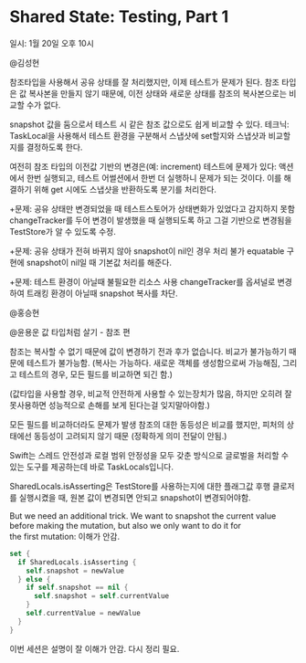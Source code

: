 # Shared State: Testing, Part 1
일시: 1월 20일 오후 10시

@김성현

참조타입을 사용해서 공유 상태를 잘 처리했지만, 이제 테스트가 문제가 된다.
참조 타입은 값 복사본을 만들지 않기 때문에, 이전 상태와 새로운 상태를 참조의 복사본으로는 비교할 수가 없다.

snapshot 값을 둠으로서 테스트 시 같은 참조 값으로도 쉽게 비교할 수 있다.
테크닉:
TaskLocal을 사용해서 테스트 환경을 구분해서 스냅샷에 set할지와 스냅샷과 비교할지를 결정하도록 한다.

여전히 참조 타입의 이전값 기반의 변경은(예: increment) 테스트에 문제가 있다:
액션에서 한번 실행되고, 테스트 어썰션에서 한번 더 실행하니 문제가 되는 것이다.
이를 해결하기 위해 get 시에도 스냅샷을 반환하도록 분기를 처리한다.

+문제: 공유 상태만 변경되었을 때 테스트스토어가 상태변화가 있었다고 감지하지 못함
changeTracker를 두어 변경이 발생했을 때 실행되도록 하고 그걸 기반으로 변경됨을 TestStore가 알 수 있도록 수정.

+문제: 공유 상태가 전혀 바뀌지 않아 snapshot이 nil인 경우 처리 불가
equatable 구현에 snapshot이 nil일 때 기본값 처리를 해준다.

+문제: 테스트 환경이 아닐때 불필요한 리소스 사용
changeTracker를 옵셔널로 변경하여 트래킹 환경이 아닐때 snapshot 복사를 차단.

@홍승현

@윤용운
값 타입처럼 살기 - 참조 편

 참조는 복사할 수 없기 때문에 값이 변경하기 전과 후가 없습니다. 비교가 불가능하기 때문에 테스트가 불가능함.
(복사는 가능하다. 새로운 객체를 생성함으로써 가능해짐, 그리고 테스트의 경우, 모든 필드를 비교하면 되긴 함.)

(값타입을 사용할 경우, 비교적 안전하게 사용할 수 있는장치가 많음, 하지만 오히려 잘못사용하면 성능적으로 손해를 보게 된다는걸 잊지말아야함.)

모든 필드를 비교하더라도 문제가 발생 참조의 대한 동등성은 비교를 했지만, 피처의 상태에선 동등성이 고려되지 않기 때문 (정확하게 의미 전달이 안됨.)

Swift는 스레드 안전성과 로컬 범위 안정성을 모두 갖춘 방식으로 글로벌을 처리할 수 있는 도구를 제공하는데 바로 TaskLocals입니다.

 SharedLocals.isAsserting은 TestStore를 사용하는지에 대한 플래그값  후행 클로저를 실행시켰을 때, 원본 값이 변경되면 안되고 snapshot이 변경되어야함.

But we need an additional trick. We want to snapshot the current value before making the mutation, but also we only want to do it for the first mutation:
이해가 안감.
``` swift
set {
  if SharedLocals.isAsserting {
    self.snapshot = newValue
  } else {
    if self.snapshot == nil {
      self.snapshot = self.currentValue
    }
    self.currentValue = newValue
  }
}
``` 

이번 세션은 설명이 잘 이해가 안감. 다시 정리 필요.
